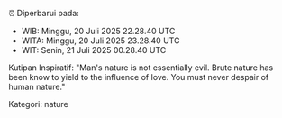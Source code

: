 ⏰ Diperbarui pada:
- WIB: Minggu, 20 Juli 2025 22.28.40 UTC
- WITA: Minggu, 20 Juli 2025 23.28.40 UTC
- WIT: Senin, 21 Juli 2025 00.28.40 UTC

Kutipan Inspiratif:
"Man's nature is not essentially evil. Brute nature has been know to yield to the influence of love. You must never despair of human nature."


Kategori: nature

